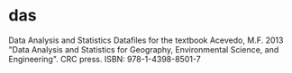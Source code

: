 # das
Data Analysis and Statistics
Datafiles for the textbook
Acevedo, M.F. 2013 "Data Analysis and Statistics for Geography, Environmental Science, and Engineering". CRC press. ISBN: 978-1-4398-8501-7 
